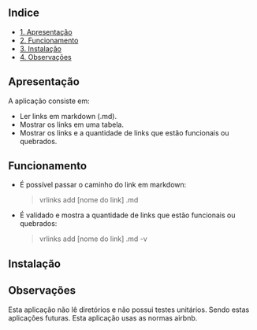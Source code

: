 ## Indice

* [1. Apresentação](#1-apresentacao)
* [2. Funcionamento](#2-funcionamento)
* [3. Instalação](#3.instalacao)
* [4. Observações](#observacoes)

## Apresentação
A aplicação consiste em: 
* Ler links em markdown (.md).
* Mostrar os links em uma tabela.
* Mostrar os links e a quantidade de links que estão funcionais ou quebrados.

## Funcionamento
* É possível passar o caminho do link em markdown: 
  > vrlinks add [nome do link] .md

* É validado e mostra a quantidade de links que estão funcionais ou quebrados:
  > vrlinks add [nome do link] .md -v

## Instalação


## Observações
Esta aplicação não lê diretórios e não possui testes unitários. Sendo estas aplicações futuras. Esta aplicação usas as normas airbnb.
    
